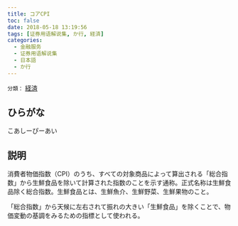 ```yaml
---
title: コアCPI
toc: false
date: 2018-05-18 13:19:56
tags: [证券用语解说集, か行, 経済]
categories:
  - 金融服务
  - 证券用语解说集
  - 日本語
  - か行
---
```


`分類：` [経済](/tags/経済/)

## ひらがな

こあしーぴーあい

## 説明

消費者物価指数（CPI）のうち、すべての対象商品によって算出される「総合指数」から生鮮食品を除いて計算された指数のことを示す通称。正式名称は生鮮食品除く総合指数。生鮮食品とは、生鮮魚介、生鮮野菜、生鮮果物のこと。

「総合指数」から天候に左右されて振れの大きい「生鮮食品」を除くことで、物価変動の基調をみるための指標として使われる。

